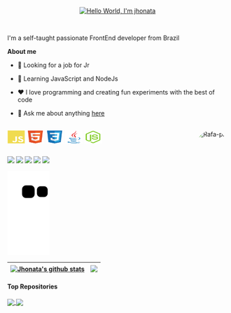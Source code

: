 <p align="center"><a href="https://github.com/jescatolini"><img width="80%" alt="Hello World, I'm jhonata" src="https://media.discordapp.net/attachments/1007837203768021124/1014309050596462672/nome.png" /></a></p>

<br />

I'm a self-taught passionate FrontEnd developer from Brazil

**About me**

- 💼 Looking for a job for Jr

- 🌱 Learning JavaScript and NodeJs

- ❤️ I love programming and creating fun experiments with the best of code

- 💬 Ask me about anything <a href="bit.ly/JEscatolini" target="_blank">here</a>


<div style="display: inline_block"><br>
  <img align="center" alt="Rafa-Js" height="30" width="40" src="https://raw.githubusercontent.com/devicons/devicon/master/icons/javascript/javascript-plain.svg">
  <img align="center" alt="Rafa-HTML" height="30" width="40" src="https://raw.githubusercontent.com/devicons/devicon/master/icons/html5/html5-original.svg">
  <img align="center" alt="Rafa-CSS" height="30" width="40" src="https://raw.githubusercontent.com/devicons/devicon/master/icons/css3/css3-original.svg">
  <img align="center" alt="Rafa-Java" height="30" width="40" src="https://raw.githubusercontent.com/devicons/devicon/master/icons/java/java-original.svg">
  <img align="center" alt="Rafa-Node" height="30" width="40" src="https://raw.githubusercontent.com/devicons/devicon/master/icons/nodejs/nodejs-original.svg">
  <img align="right" alt="Rafa-pic" height="150" style="border-radius:50px;" src="https://cdn.discordapp.com/attachments/1007837203768021124/1014308881318551652/ezgif.com-gif-maker.gif?width=676&height=676">
</div>
  
  ##
 
<div> 
  <a href="https://www.linkedin.com/in/jhonata-escatolini" target="_blank"><img src="https://img.shields.io/badge/-LinkedIn-%230077B5?style=for-the-badge&logo=linkedin&logoColor=white" target="_blank"></a> 
 <a href = "mailto:jescatolini@gmail.com"><img src="https://img.shields.io/badge/-Gmail-%23333?style=for-the-badge&logo=gmail&logoColor=white" target="_blank"></a>
 <a href="https://instagram.com/jescatolini" target="_blank"><img src="https://img.shields.io/badge/-Instagram-%23E4405F?style=for-the-badge&logo=instagram&logoColor=white" target="_blank"></a>
 <a href="https://discord.gg/jN5FrRJw" target="_blank"><img src="https://img.shields.io/badge/Discord-7289DA?style=for-the-badge&logo=discord&logoColor=white" target="_blank"></a>
 <a href="https://web.whatsapp.com/send?phone=21991177627&text=Obrigado+por+entrar+em+contato.+Responderei+assim+que+poss%C3%ADvel%21+Att+Jhonata+Escatolini&app_absent=0" target="_blank"><img src="https://img.shields.io/badge/WhatsApp-25D366?style=for-the-badge&logo=whatsapp&logoColor=white" target="_blank"></a>
 
  ![Snake animation](https://github.com/jescatolini/jescatolini/blob/output/github-contribution-grid-snake.svg)
 
</div>

| <a href="https://github.com/jescatolini/github-readme-stats"><img align="center" src="https://github-readme-stats.vercel.app/api?username=jescatolini&show_icons=true&include_all_commits=true&theme=github_dark&hide_border=true" alt="Jhonata's github stats" /></a> | <a href="https://github.com/jescatolini/github-readme-stats"><img align="center" src="https://github-readme-stats.vercel.app/api/top-langs/?username=jescatolini&layout=compact&theme=chartreuse-dark&hide_border=true" /></a> |
| ------------- | ------------- |

#### Top Repositories


<a href="https://github.com/jescatolini/github-readme-stats">
  <img align="center" src="https://github-readme-stats.vercel.app/api/pin/?username=jescatolini&repo=github-readme-stats&theme=blue-green" />
</a>
<a href="https://github.com/jescatolini/anuraghazra.github.io">
  <img align="center" src="https://github-readme-stats.vercel.app/api/pin/?username=jescatolini&repo=anuraghazra.github.io&theme=blue-green" />
</a>

<br />
<br />
